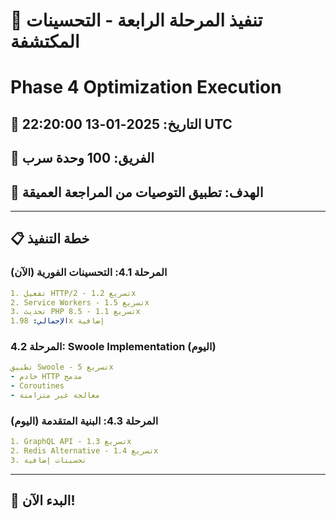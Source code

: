 # 🚀 تنفيذ المرحلة الرابعة - التحسينات المكتشفة
# Phase 4 Optimization Execution

## 📅 التاريخ: 2025-01-13 22:20:00 UTC
## 👥 الفريق: 100 وحدة سرب
## 🎯 الهدف: تطبيق التوصيات من المراجعة العميقة

---

## 📋 خطة التنفيذ

### المرحلة 4.1: التحسينات الفورية (الآن)
```yaml
1. تفعيل HTTP/2 - تسريع 1.2x
2. Service Workers - تسريع 1.5x  
3. تحديث PHP 8.5 - تسريع 1.1x
الإجمالي: 1.98x إضافية
```

### المرحلة 4.2: Swoole Implementation (اليوم)
```yaml
تطبيق Swoole - تسريع 5x
- خادم HTTP مدمج
- Coroutines
- معالجة غير متزامنة
```

### المرحلة 4.3: البنية المتقدمة (اليوم)
```yaml
1. GraphQL API - تسريع 1.3x
2. Redis Alternative - تسريع 1.4x
3. تحسينات إضافية
```

---

## 🚦 البدء الآن!